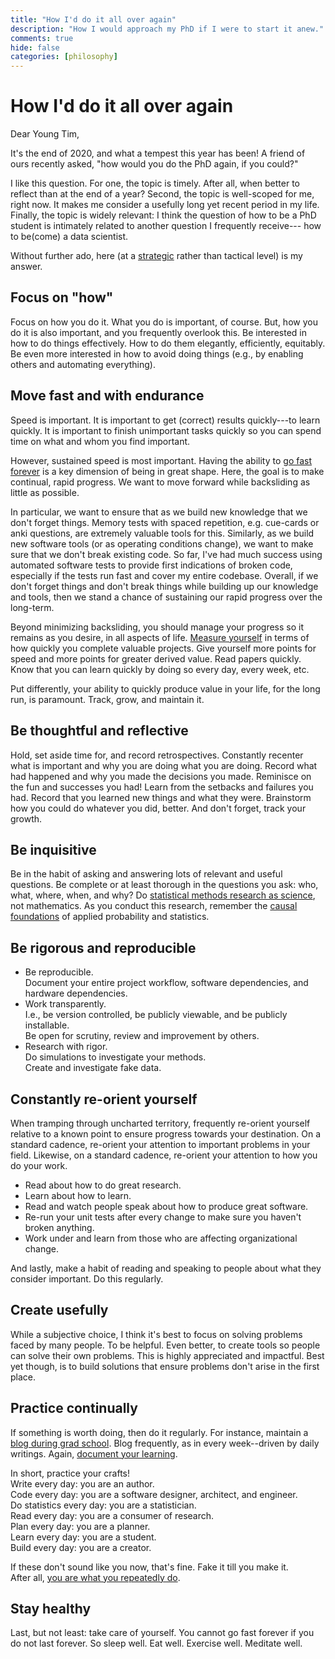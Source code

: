 ```yaml
---
title: "How I'd do it all over again"
description: "How I would approach my PhD if I were to start it anew."
comments: true
hide: false
categories: [philosophy]
---
```

# How I'd do it all over again
Dear Young Tim,

It's the end of 2020, and what a tempest this year has been!
A friend of ours recently asked, "how would you do the PhD again, if you could?"

I like this question.
For one, the topic is timely.
After all, when better to reflect than at the end of a year?
Second, the topic is well-scoped for me, right now.
It makes me consider a usefully long yet recent period in my life.
Finally, the topic is widely relevant:
I think the question of how to be a PhD student is intimately related to another question I frequently receive---
how to be(come) a data scientist.

Without further ado, here (at a [strategic](https://www.clearpointstrategy.com/strategy-vs-tactics/) rather than tactical level) is my answer.

## Focus on "how"
Focus on how you do it.
What you do is important, of course.
But, how you do it is also important, and you frequently overlook this.
Be interested in how to do things effectively.
How to do them elegantly, efficiently, equitably.
Be even more interested in how to avoid doing things (e.g., by enabling others and automating everything).

## Move fast and with endurance
Speed is important.
It is important to get (correct) results quickly---to learn quickly.
It is important to finish unimportant tasks quickly so you can spend time on what and whom you find important.

However, sustained speed is most important.
Having the ability to [go fast forever](https://image.slidesharecdn.com/tdd-thebadpartsmattparker-160811003157/95/tdd-the-bad-parts-22-638.jpg?cb=1470875740) is a key dimension of being in great shape.
Here, the goal is to make continual, rapid progress.
We want to move forward while backsliding as little as possible.

In particular, we want to ensure that as we build new knowledge that we don't forget things.
Memory tests with spaced repetition, e.g. cue-cards or anki questions, are extremely valuable tools for this.
Similarly, as we build new software tools (or as operating conditions change), we want to make sure that we don't break existing code.
So far, I've had much success using automated software tests to provide first indications of broken code, especially if the tests run fast and cover my entire codebase.
Overall, if we don't forget things and don't break things while building up our knowledge and tools, then we stand a chance of sustaining our rapid progress over the long-term.

Beyond minimizing backsliding, you should manage your progress so it remains as you desire, in all aspects of life.
[Measure yourself](https://www.calnewport.com/blog/2007/11/08/are-you-effective-or-just-busy-calculate-your-churn-rate-to-find-out/) in terms of how quickly you complete valuable projects.
Give yourself more points for speed and more points for greater derived value.
Read papers quickly.
Know that you can learn quickly by doing so every day, every week, etc.

Put differently, your ability to quickly produce value in your life, for the long run, is paramount.
Track, grow, and maintain it.

## Be thoughtful and reflective
Hold, set aside time for, and record retrospectives.
Constantly recenter what is important and why you are doing what you are doing.
Record what had happened and why you made the decisions you made.
Reminisce on the fun and successes you had!
Learn from the setbacks and failures you had.
Record that you learned new things and what they were.
Brainstorm how you could do whatever you did, better.
And don't forget, track your growth.

## Be inquisitive
Be in the habit of asking and answering lots of relevant and useful questions.
Be complete or at least thorough in the questions you ask:
who, what, where, when, and why?
Do [statistical methods research as science](https://arxiv.org/pdf/1905.08381.pdf), not mathematics.
As you conduct this research, remember the [causal foundations](https://arxiv.org/ftp/arxiv/papers/2011/2011.02677.pdf) of applied probability and statistics.

## Be rigorous and reproducible
- Be reproducible.  
Document your entire project workflow, software dependencies, and hardware dependencies.
- Work transparently.  
I.e., be version controlled, be publicly viewable, and be publicly installable.  
Be open for scrutiny, review and improvement by others.
- Research with rigor.  
Do simulations to investigate your methods.  
Create and investigate fake data.

## Constantly re-orient yourself
When tramping through uncharted territory, frequently re-orient yourself relative to a known point to ensure progress towards your destination.
On a standard cadence, re-orient your attention to important problems in your field.
Likewise, on a standard cadence, re-orient your attention to how you do your work.
   - Read about how to do great research.
   - Learn about how to learn.
   - Read and watch people speak about how to produce great software.
   - Re-run your unit tests after every change to make sure you haven't broken anything.
   - Work under and learn from those who are affecting organizational change.

And lastly, make a habit of reading and speaking to people about what they consider important.
Do this regularly.

## Create usefully
While a subjective choice, I think it's best to focus on solving problems faced by many people.
To be helpful.
Even better, to create tools so people can solve their own problems.
This is highly appreciated and impactful.
Best yet though, is to build solutions that ensure problems don't arise in the first place.

## Practice continually
If something is worth doing, then do it regularly.
For instance, maintain a [blog during grad school](https://medium.com/@racheltho/why-you-yes-you-should-blog-7d2544ac1045).
Blog frequently, as in every week--driven by daily writings.
Again, [document your learning](https://www.calnewport.com/blog/2012/08/10/you-know-what-you-write-the-textbook-method-for-ultra-learning/).

In short, practice your crafts\!  
Write every day: you are an author.  
Code every day: you are a software designer, architect, and engineer.  
Do statistics every day: you are a statistician.  
Read every day: you are a consumer of research.  
Plan every day: you are a planner.  
Learn every day: you are a student.  
Build every day: you are a creator.  

If these don't sound like you now, that's fine.
Fake it till you make it.  
After all, [you are what you repeatedly do](https://www.goodreads.com/quotes/1003359-we-are-what-we-repeatedly-do-excellence-then-is-not).

## Stay healthy
Last, but not least: take care of yourself.
You cannot go fast forever if you do not last forever.
So sleep well.
Eat well.
Exercise well.
Meditate well.
